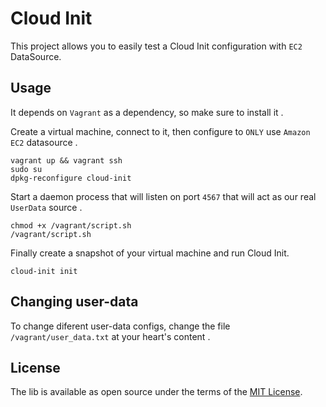 # Cloud Init
This project allows you to easily test a Cloud Init configuration with `EC2 ` DataSource.

## Usage
It depends on `Vagrant` as a dependency, so make sure to install it .

Create a virtual machine, connect to it, then configure to `ONLY` use `Amazon EC2` datasource .
```
vagrant up && vagrant ssh
sudo su
dpkg-reconfigure cloud-init
``````

Start a daemon process that will listen on port `4567` that will act as our real `UserData` source .
```
chmod +x /vagrant/script.sh
/vagrant/script.sh
```

Finally create a snapshot of your virtual machine and run Cloud Init.

```
cloud-init init
```

## Changing user-data
To change diferent user-data configs, change the file `/vagrant/user_data.txt` at your heart's content .

## License

The lib is available as open source under the terms of the [MIT License](http://opensource.org/licenses/MIT).
